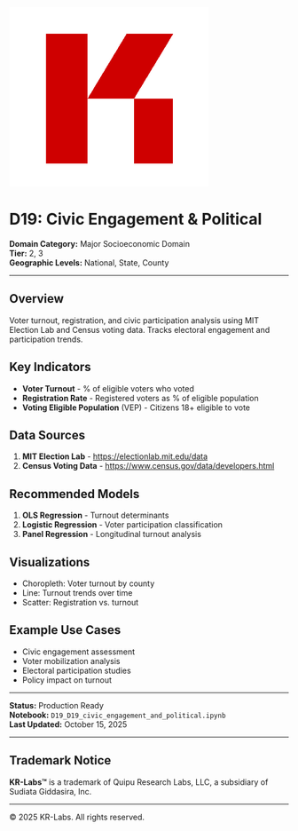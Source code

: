 ![KR-Labs](../../../assets/images/KRLabs_WebLogo.png)

# D19: Civic Engagement & Political

**Domain Category:** Major Socioeconomic Domain  
**Tier:** 2, 3  
**Geographic Levels:** National, State, County

---

## Overview

Voter turnout, registration, and civic participation analysis using MIT Election Lab and Census voting data. Tracks electoral engagement and participation trends.

## Key Indicators

- **Voter Turnout** - % of eligible voters who voted
- **Registration Rate** - Registered voters as % of eligible population
- **Voting Eligible Population** (VEP) - Citizens 18+ eligible to vote

## Data Sources

1. **MIT Election Lab** - https://electionlab.mit.edu/data
2. **Census Voting Data** - https://www.census.gov/data/developers.html

## Recommended Models

1. **OLS Regression** - Turnout determinants
2. **Logistic Regression** - Voter participation classification
3. **Panel Regression** - Longitudinal turnout analysis

## Visualizations

- Choropleth: Voter turnout by county
- Line: Turnout trends over time
- Scatter: Registration vs. turnout

## Example Use Cases

- Civic engagement assessment
- Voter mobilization analysis
- Electoral participation studies
- Policy impact on turnout

---

**Status:** Production Ready  
**Notebook:** `D19_D19_civic_engagement_and_political.ipynb`  
**Last Updated:** October 15, 2025

---

## Trademark Notice

**KR-Labs™** is a trademark of Quipu Research Labs, LLC, a subsidiary of Sudiata Giddasira, Inc.

---

© 2025 KR-Labs. All rights reserved.
